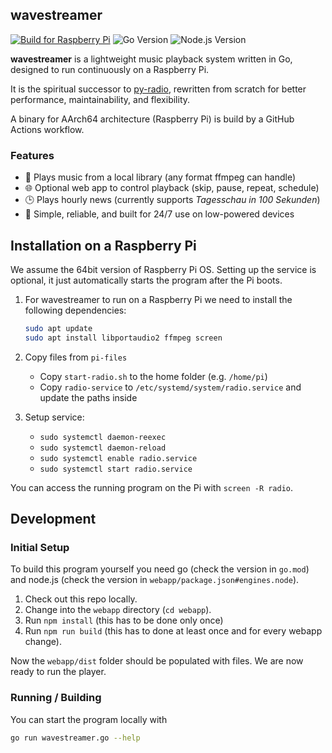## wavestreamer

[![Build for Raspberry Pi](https://github.com/tim-we/wavestreamer/actions/workflows/build-rpi.yml/badge.svg)](https://github.com/tim-we/wavestreamer/actions/workflows/build-rpi.yml)
![Go Version](https://img.shields.io/github/go-mod/go-version/tim-we/wavestreamer)
![Node.js Version](https://img.shields.io/badge/node-22-brightgreen)



**wavestreamer** is a lightweight music playback system written in Go, designed to run continuously on a Raspberry Pi.

It is the spiritual successor to [py-radio](https://github.com/tim-we/py-radio/), rewritten from scratch for better performance, maintainability, and flexibility.

A binary for AArch64 architecture (Raspberry Pi) is build by a GitHub Actions workflow.

### Features

- 🎵 Plays music from a local library (any format ffmpeg can handle)
- 🌐 Optional web app to control playback (skip, pause, repeat, schedule)
- 🕒 Plays hourly news (currently supports *Tagesschau in 100 Sekunden*)
- 🧠 Simple, reliable, and built for 24/7 use on low-powered devices


## Installation on a Raspberry Pi

We assume the 64bit version of Raspberry Pi OS.
Setting up the service is optional, 
it just automatically starts the program after the Pi boots.

1. For wavestreamer to run on a Raspberry Pi we need to install the following dependencies: 

    ```bash
    sudo apt update
    sudo apt install libportaudio2 ffmpeg screen
    ```

2. Copy files from `pi-files`
    - Copy `start-radio.sh` to the home folder (e.g. `/home/pi`)
    - Copy `radio-service` to `/etc/systemd/system/radio.service` and update the paths inside

3. Setup service:
    - `sudo systemctl daemon-reexec`
    - `sudo systemctl daemon-reload`
    - `sudo systemctl enable radio.service`
    - `sudo systemctl start radio.service`

You can access the running program on the Pi with `screen -R radio`.

## Development

### Initial Setup

To build this program yourself you need go (check the version in `go.mod`) and node.js (check the version in `webapp/package.json#engines.node`).

1. Check out this repo locally.
2. Change into the `webapp` directory (`cd webapp`).
3. Run `npm install` (this has to be done only once)
4. Run `npm run build` (this has to done at least once and for every webapp change).

Now the `webapp/dist` folder should be populated with files.
We are now ready to run the player.

### Running / Building

You can start the program locally with 
```bash
go run wavestreamer.go --help
```